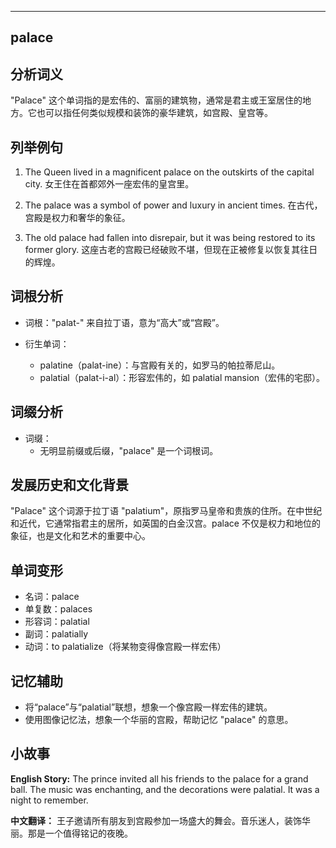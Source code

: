 
---------------
## palace
## 分析词义

"Palace" 这个单词指的是宏伟的、富丽的建筑物，通常是君主或王室居住的地方。它也可以指任何类似规模和装饰的豪华建筑，如宫殿、皇宫等。

## 列举例句

1. The Queen lived in a magnificent palace on the outskirts of the capital city.
   女王住在首都郊外一座宏伟的皇宫里。

2. The palace was a symbol of power and luxury in ancient times.
   在古代，宫殿是权力和奢华的象征。

3. The old palace had fallen into disrepair, but it was being restored to its former glory.
   这座古老的宫殿已经破败不堪，但现在正被修复以恢复其往日的辉煌。

## 词根分析

- 词根："palat-" 来自拉丁语，意为“高大”或“宫殿”。

- 衍生单词：
  - palatine（palat-ine）：与宫殿有关的，如罗马的帕拉蒂尼山。
  - palatial（palat-i-al）：形容宏伟的，如 palatial mansion（宏伟的宅邸）。

## 词缀分析

- 词缀：
  - 无明显前缀或后缀，"palace" 是一个词根词。

## 发展历史和文化背景

"Palace" 这个词源于拉丁语 "palatium"，原指罗马皇帝和贵族的住所。在中世纪和近代，它通常指君主的居所，如英国的白金汉宫。palace 不仅是权力和地位的象征，也是文化和艺术的重要中心。

## 单词变形

- 名词：palace
- 单复数：palaces
- 形容词：palatial
- 副词：palatially
- 动词：to palatialize（将某物变得像宫殿一样宏伟）

## 记忆辅助

- 将“palace”与“palatial”联想，想象一个像宫殿一样宏伟的建筑。
- 使用图像记忆法，想象一个华丽的宫殿，帮助记忆 "palace" 的意思。

## 小故事

**English Story:**
The prince invited all his friends to the palace for a grand ball. The music was enchanting, and the decorations were palatial. It was a night to remember.

**中文翻译：**
王子邀请所有朋友到宫殿参加一场盛大的舞会。音乐迷人，装饰华丽。那是一个值得铭记的夜晚。

